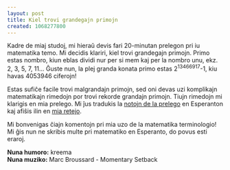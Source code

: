 ```yaml
---
layout: post
title: Kiel trovi grandegajn primojn
created: 1068277800
---
```

Kadre de miaj studoj, mi hieraŭ devis fari 20-minutan prelegon pri iu matematika temo.  Mi decidis klariri, kiel trovi grandegajn primojn.  Primo estas nombro, kiun eblas dividi nur per si mem kaj per la nombro unu, ekz. 2, 3, 5, 7, 11... Ĝuste nun, la plej granda konata primo estas 2<sup>13466917</sup>-1, kiu havas 4053946 ciferojn!

Estas sufiĉe facile trovi malgrandajn primojn, sed oni devas uzi komplikajn matematikajn rimedojn por trovi rekorde grandajn primojn.  Tiujn rimedojn mi klarigis en mia prelego.  Mi ĵus tradukis la <a href="/files/bigprimes-eo.pdf">notojn de la prelego</a> en Esperanton kaj afiŝis ilin en <a href="/sxatokupoj#matematiko">mia retejo</a>.

Mi bonvenigas ĉiajn komentojn pri mia uzo de la matematika terminologio!  Mi ĝis nun ne skribis multe pri matematiko en Esperanto, do povus esti eraroj.

**Nuna humoro:** kreema  
**Nuna muziko:** Marc Broussard - Momentary Setback
